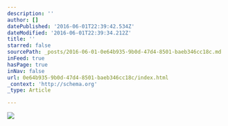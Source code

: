 ```yaml
---
description: ''
author: []
datePublished: '2016-06-01T22:39:42.534Z'
dateModified: '2016-06-01T22:39:34.212Z'
title: ''
starred: false
sourcePath: _posts/2016-06-01-0e64b935-9b0d-47d4-8501-baeb346cc18c.md
inFeed: true
hasPage: true
inNav: false
url: 0e64b935-9b0d-47d4-8501-baeb346cc18c/index.html
_context: 'http://schema.org'
_type: Article

---
```

![](https://the-grid-user-content.s3-us-west-2.amazonaws.com/d8a6688b-ac72-4865-97f7-7a93a477eaaa.png)